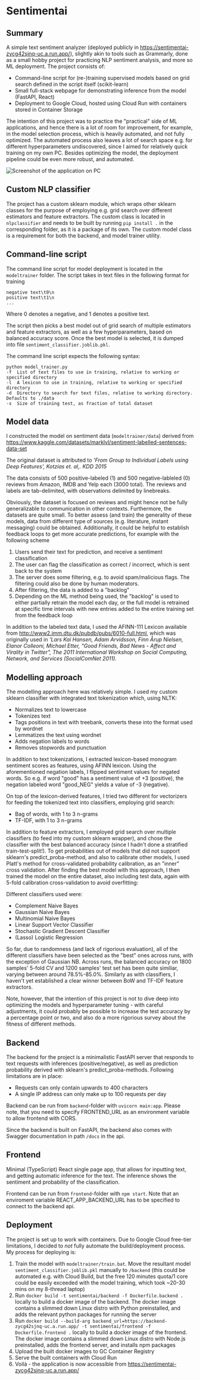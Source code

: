 # Sentimentai

## Summary

A simple text sentiment analyzer (deployed publicly in https://sentimentai-zycg42sjnq-uc.a.run.app/), slightly akin to tools such as Grammarly, done as a small hobby project for practicing NLP sentiment analysis, and more so ML deployment. The project consists of:
* Command-line script for (re-)training supervised models based on grid search defined in the script itself (scikit-learn)
* Small full-stack webpage for demonstrating inference from the model (FastAPI, React)
* Deployment to Google Cloud, hosted using Cloud Run with containers stored in Container Storage

The intention of this project was to practice the "practical" side of ML applications, and hence there is a lot of room for improvement, for example, in the model selection process, which is heavily automated, and not fully optimized. The automated process also leaves a lot of search space e.g. for different hyperparameters undiscovered, since I aimed for relatively quick training on my own PC. Besides optimizing the model, the deployment pipeline could be even more robust, and automated.

![Screenshot of the application on PC](/app.png?raw=true "Screenshot of the application on PC")

## Custom NLP classifier

The project has a custom sklearn module, which wraps other sklearn classes for the purpose of employing e.g. grid search over different estimators and feature extractors. The custom class is located in `nlpclassifier` and needs to be built by running `pip install .` in the corresponding folder, as it is a package of its own. The custom model class is a requirement for both the backend, and model trainer utility.

## Command-line script

The command line script for model deployment is located in the `modeltrainer` folder. The script takes in text files in the following format for training

    negative text\t0\n
    positive text\t1\n
    ...
    
Where 0 denotes a negative, and 1 denotes a positive text.

The script then picks a best model out of grid search of multiple estimators and feature extractors, as well as a few hyperparameters, based on balanced accuracy score. Once the best model is selected, it is dumped into file `sentiment_classifier.joblib.pkl`.

The command line script expects the following syntax:

    python model_trainer.py
    -f  List of text files to use in training, relative to working or specified directory
    -l  A lexicon to use in training, relative to working or specified directory
    -d  Directory to search for text files, relative to working directory. Defaults to ./data
    -s  Size of training test, as fraction of total dataset    
    

## Model data

I constructed the model on sentiment data (`modeltrainer/data`) derived from https://www.kaggle.com/datasets/marklvl/sentiment-labelled-sentences-data-set

The original dataset is attributed to _'From Group to Individual Labels using Deep Features', Kotzias et. al,. KDD 2015_

The data consists of 500 positive-labeled (1) and 500 negative-lableled (0) reviews from Amazon, IMDB and Yelp each (3000 total). The reviews and labels are tab-delimited, with observations delimited by linebreaks.

Obviously, the dataset is focused on reviews and might hence not be fully generalizable to communication in other contexts. Furthermore, the datasets are quite small. To better assess (and train) the generality of these models, data from different type of sources (e.g. literature, instant messaging) could be obtained. Additionally, it could be helpful to establish feedback loops to get more accurate predictions, for example with the following scheme
1. Users send their text for prediction, and receive a sentiment classification
2. The user can flag the classification as correct / incorrect, which is sent back to the system
3. The server does some filtering, e.g. to avoid spam/malicious flags. The filtering could also be done by human moderators.
4. After filtering, the data is added to a "backlog"
5. Depending on the ML method being used, the "backlog" is used to either partially retrain the model each day, or the full model is retrained at specific time intervals with new entries added to the entire training set from the feedback loop

In addition to the labeled text data, I used the AFINN-111 Lexicon available from http://www2.imm.dtu.dk/pubdb/pubs/6010-full.html, which was originally used in _'Lars Kai Hansen, Adam Arvidsson, Finn Årup Nielsen, Elanor Colleoni, Michael Etter, "Good Friends, Bad News - Affect and Virality in Twitter", The 2011 International Workshop on Social Computing, Network, and Services (SocialComNet 2011)._


## Modelling approach

The modelling approach here was relatively simple. I used my custom sklearn classifier with integrated text tokenization which, using NLTK:
- Normalizes text to lowercase
- Tokenizes text
- Tags positions in text with treebank, converts these into the format used by wordnet
- Lemmatizes the text using wordnet
- Adds negation labels to words
- Removes stopwords and punctuation

In addition to text tokenizations, I extracted lexicon-based monogram sentiment scores as features, using AFINN lexicon. Using the aforementioned negation labels, I flipped sentiment values for negated words. So e.g. if word "good" has a sentiment value of +3 (positive), the negation labeled word "good_NEG" yields a value of -3 (negative).

On top of the lexicon-derived features, I tried two different for vectorizers for feeding the tokenized text into classifiers, employing grid search:
- Bag of words, with 1 to 3 n-grams
- TF-IDF, with 1 to 3 n-grams

In addition to feature extractors, I employed grid search over multiple classifiers (to feed into my custom sklearn wrapper), and chose the classifier with the best balanced accuracy (since I hadn't done a stratified train-test-split!). To get probabilities out of models that did not support sklearn's predict_proba-method, and also to calibrate other models, I used Platt's method for cross-validated probability calibration, as an "inner" cross validation. After finding the best model with this approach, I then trained the model on the entire dataset, also including test data, again with 5-fold calibration cross-validation to avoid overfitting:

Different classifiers used were:
- Complement Naive Bayes
- Gaussian Naive Bayes
- Multinomial Naive Bayes
- Linear Support Vector Classifier
- Stochastic Gradient Descent Classifier
- (Lasso) Logistic Regression

So far, due to randomness (and lack of rigorious evaluation), all of the different classifiers have been selected as the "best" ones across runs, with the exception of Gaussian NB. Across runs, the balanced accuracy on 1800 samples' 5-fold CV and 1200 samples' test set has been quite similiar, varying between around 78.5%-85.0%. Similarly as with classifiers, I haven't yet established a clear winner between BoW and TF-IDF feature extractors.

Note, however, that the intention of this project is not to dive deep into optimizing the models and hyperparameter tuning - with careful adjustments, it could probably be possible to increase the test accuracy by a percentage point or two, and also do a more rigorious survey about the fitness of different methods.

## Backend

The backend for the project is a minimalistic FastAPI server that responds to text requests with inferences (positive/negative), as well as prediction probability derived with sklearn's predict_proba-methods. Following limitations are in place:
- Requests can only contain upwards to 400 characters
- A single IP address can only make up to 100 requests per day

Backend can be run from `backend`-folder with `uvicorn main:app`. Please note, that you need to specify FRONTEND_URL as an environment variable to allow frontend with CORS.

Since the backend is built on FastAPI, the backend also comes with Swagger documentation in path `/docs` in the api.

## Frontend

Minimal (TypeScript) React single page app, that allows for inputting text, and getting automatic inference for the text. The inference shows the sentiment and probability of the classification.

Frontend can be run from `frontend`-folder with `npm start`. Note that an enviroment variable REACT_APP_BACKEND_URL has to be specified to connect to the backend api.

## Deployment

The project is set up to work with containers. Due to Google Cloud free-tier limitations, I decided to *not* fully automate the build/deployment process. My process for deploying is:
1. Train the model with `modeltrainer/train.bat`. Move the resultant model `sentiment_classifier.joblib.pkl` manually to `/backend` (this could be automated e.g. with Cloud Build, but the free 120 minutes quota/1 core could be easily exceeded with the model training, which took ~20-30 mins on my 8-thread laptop)
2. Run `docker build -t sentimentai/backend -f Dockerfile.backend .` locally to build a docker image of the backend. The docker image contains a slimmed down Linux distro with Python preinstalled, and adds the relevant python packages for running the server
3. Run `docker build --build-arg backend_url=https://backend-zycg42sjnq-uc.a.run.app/ -t sentimentai/frontend -f Dockerfile.frontend .` locally to build a docker image of the frontend. The docker image contains a slimmed down Linux distro with Node.js preinstalled, adds the frontend server, and installs npm packages
4. Upload the built docker images to GC Container Registry
5. Serve the built containers with Cloud Run
6. Voilà - the application is now accessible from https://sentimentai-zycg42sjnq-uc.a.run.app/
